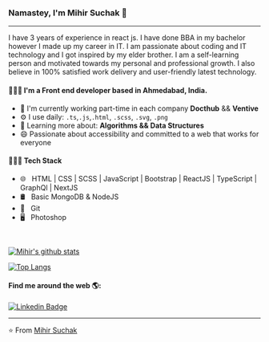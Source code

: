 ### Namastey, I'm Mihir Suchak 🙏

---

I have 3 years of experience in react js. I have done BBA in my bachelor however I made up my career in IT. I am passionate about coding and IT technology and I got inspired by my elder brother. I am a self-learning person and motivated towards my personal and professional growth. I also believe in 100% satisfied work delivery and user-friendly latest technology.

#### 👨🏻‍💻 I'm a Front end developer based in Ahmedabad, India.

- 🏢 I'm currently working part-time in each company **Docthub** && **Ventive**
- ⚙️ I use daily: `.ts`,`.js`,`.html`, `.scss`, `.svg`, `.png`
- 🌱 Learning more about: **Algorithms && Data Structures**
- 😄 Passionate about accessibility and committed to a web that works for everyone

#### 👨🏻‍💻 Tech Stack

- 🌐 &nbsp; HTML | CSS | SCSS | JavaScript | Bootstrap | ReactJS | TypeScript | GraphQl | NextJS
- 🛢 &nbsp; Basic MongoDB & NodeJS
- 🔧 &nbsp; Git
- 🖥 &nbsp; Photoshop

<br/>

[![Mihir's github stats](https://github-readme-stats.vercel.app/api?username=mihirsuchak11&show_icons=true&theme=radical)](https://github.com/mihirsucak/github-readme-stats)

[![Top Langs](https://github-readme-stats.vercel.app/api/top-langs/?username=mihirsuchak11&show_icons=true&theme=radical)](https://github.com/mihirsucak/github-readme-stats)


#### Find me around the web 🌎:

[![Linkedin Badge](https://img.shields.io/badge/IN-mihirsuchak-blue?link=https://www.linkedin.com/in/mihir-suchak/)](https://www.linkedin.com/in/mihir-suchak/)

---

⭐️ From [Mihir Suchak](https://github.com/mihirsuchak11)

